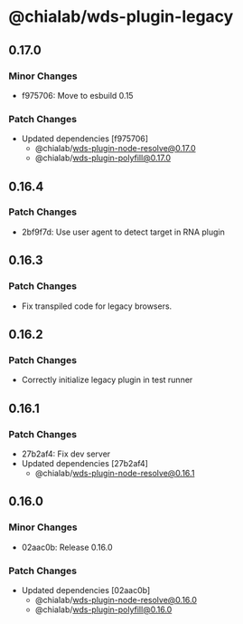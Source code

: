 # @chialab/wds-plugin-legacy

## 0.17.0

### Minor Changes

- f975706: Move to esbuild 0.15

### Patch Changes

- Updated dependencies [f975706]
  - @chialab/wds-plugin-node-resolve@0.17.0
  - @chialab/wds-plugin-polyfill@0.17.0

## 0.16.4

### Patch Changes

- 2bf9f7d: Use user agent to detect target in RNA plugin

## 0.16.3

### Patch Changes

- Fix transpiled code for legacy browsers.

## 0.16.2

### Patch Changes

- Correctly initialize legacy plugin in test runner

## 0.16.1

### Patch Changes

- 27b2af4: Fix dev server
- Updated dependencies [27b2af4]
  - @chialab/wds-plugin-node-resolve@0.16.1

## 0.16.0

### Minor Changes

- 02aac0b: Release 0.16.0

### Patch Changes

- Updated dependencies [02aac0b]
  - @chialab/wds-plugin-node-resolve@0.16.0
  - @chialab/wds-plugin-polyfill@0.16.0
